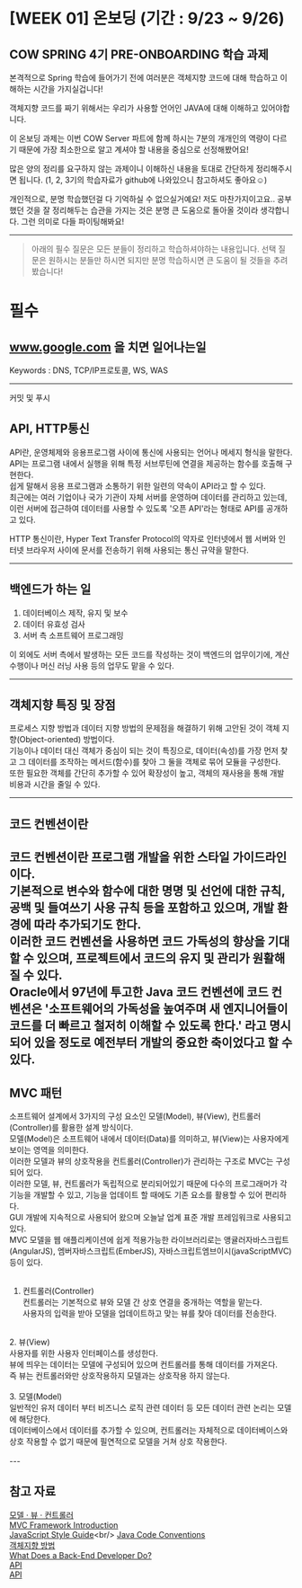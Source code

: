 # [WEEK 01] 온보딩 (기간 : 9/23 ~ 9/26)

## COW SPRING 4기 PRE-ONBOARDING 학습 과제

본격적으로 Spring 학습에 들어가기 전에 여러분은 객체지향 코드에 대해 학습하고 이해하는 시간을 가지실겁니다!

객체지향 코드를 짜기 위해서는 우리가 사용할 언어인 JAVA에 대해 이해하고 있어야합니다.

이 온보딩 과제는 이번 COW Server 파트에 함께 하시는 7분의 개개인의 역량이 다르기 때문에 가장 최소한으로 알고 계셔야 할 내용을 중심으로 선정해봤어요!

많은 양의 정리를 요구하지 않는 과제이니 이해하신 내용을 토대로 간단하게 정리해주시면 됩니다. (1, 2, 3기의 학습자료가 github에 나와있으니 참고하셔도 좋아요☺️)

개인적으로, 분명 학습했던걸 다 기억하실 수 없으실거예요! 저도 마찬가지이고요.. 공부했던 것을 잘 정리해두는 습관을 가지는 것은 분명 큰 도움으로 돌아올 것이라 생각합니다. 그런 의미로 다들 파이팅해봐요!

---
> 아래의 필수 질문은 모든 분들이 정리하고 학습하셔야하는 내용입니다. 선택 질문은 원하시는 분들만 하시면 되지만 분명 학습하시면 큰 도움이 될 것들을 추려봤습니다!

# 필수

## www.google.com 을 치면 일어나는일
Keywords : DNS, TCP/IP프로토콜, WS, WAS

---
커밋 및 푸시


## API, HTTP통신

API란, 운영체제와 응용프로그램 사이에 통신에 사용되는 언어나 메세지 형식을 말한다.<br/>
API는 프로그램 내에서 실행을 위해 특정 서브루틴에 연결을 제공하는 함수를 호출해 구현한다.<br/>
쉽게 말해서 응용 프로그램과 소통하기 위한 일련의 약속이 API라고 할 수 있다.<br/>
최근에는 여러 기업이나 국가 기관이 자체 서버를 운영하며 데이터를 관리하고 있는데, 이런 서버에 접근하여 데이터를 사용할 수 있도록 '오픈 API'라는 형태로 API를 공개하고 있다.<br/>

HTTP 통신이란, Hyper Text Transfer Protocol의 약자로 인터넷에서 웹 서버와 인터넷 브라우저 사이에 문서를 전송하기 위해 사용되는 통신 규약을 말한다.<br/>


---

## 백엔드가 하는 일

1. 데이터베이스 제작, 유지 및 보수<br/>
2. 데이터 유효성 검사<br/>
3. 서버 측 소프트웨어 프로그래밍<br/>

이 외에도 서버 측에서 발생하는 모든 코드를 작성하는 것이 백엔드의 업무이기에, 계산 수행이나 머신 러닝 사용 등의 업무도 맡을 수 있다.


---

## 객체지향 특징 및 장점

프로세스 지향 방법과 데이터 지향 방법의 문제점을 해결하기 위해 고안된 것이 객체 지향(Object-oriented) 방법이다.<br/>
기능이나 데이터 대신 객체가 중심이 되는 것이 특징으로, 데이터(속성)를 가장 먼저 찾고 그 데이터를 조작하는 메서드(함수)를 찾아 그 둘을 객체로 묶어 모듈을 구성한다.<br/>
또한 필요한 객체를 간단히 추가할 수 있어 확장성이 높고, 객체의 재사용을 통해 개발 비용과 시간을 줄일 수 있다.<br/>

---
## 코드 컨벤션이란
코드 컨벤션이란 프로그램 개발을 위한 스타일 가이드라인이다.<br/>
기본적으로 변수와 함수에 대한 명명 및 선언에 대한 규칙, 공백 및 들여쓰기 사용 규칙 등을 포함하고 있으며, 개발 환경에 따라 추가되기도 한다.<br/>
이러한 코드 컨벤션을 사용하면 코드 가독성의 향상을 기대할 수 있으며, 프로젝트에서 코드의 유지 및 관리가 원활해질 수 있다.<br/>
Oracle에서 97년에 투고한 Java 코드 컨벤션에 코드 컨벤션은 '소프트웨어의 가독성을 높여주며 새 엔지니어들이 코드를 더 빠르고 철저히 이해할 수 있도록 한다.' 라고 명시되어 있을 정도로 예전부터 개발의 중요한 축이었다고 할 수 있다.
<br/>
---

## MVC 패턴
소프트웨어 설계에서 3가지의 구성 요소인 모델(Model), 뷰(View), 컨트롤러(Controller)를 활용한 설계 방식이다.<br/>
모델(Model)은 소프트웨어 내에서 데이터(Data)를 의미하고, 뷰(View)는 사용자에게 보이는 영역을 의미한다.<br/>
이러한 모델과 뷰의 상호작용을 컨트롤러(Controller)가 관리하는 구조로 MVC는 구성되어 있다.<br/>
이러한 모델, 뷰, 컨트롤러가 독립적으로 분리되어있기 때문에 다수의 프로그래머가 각 기능을 개발할 수 있고, 기능을 업데이트 할 때에도 기존 요소를 활용할 수 있어 편리하다.<br/>
GUI 개발에 지속적으로 사용되어 왔으며 오늘날 업계 표준 개발 프레임워크로 사용되고 있다.<br/>
MVC 모델을 웹 애플리케이션에 쉽게 적용가능한 라이브러리로는 앵귤러자바스크립트(AngularJS), 엠버자바스크립트(EmberJS), 자바스크립트엠브이시(javaScriptMVC) 등이 있다.<br/>
<br/>

1. 컨트롤러(Controller)<br/>
컨트롤러는 기본적으로 뷰와 모델 간 상호 연결을 중개하는 역할을 맡는다.<br/>
사용자의 입력을 받아 모델을 업데이트하고 맞는 뷰를 찾아 데이터를 전송한다.<br/>
<br/>
2. 뷰(View)<br/>
사용자를 위한 사용자 인터페이스를 생성한다.<br/>
뷰에 띄우는 데이터는 모델에 구성되어 있으며 컨트롤러를 통해 데이터를 가져온다.<br/>
즉 뷰는 컨트롤러와만 상호작용하지 모델과는 상호작용 하지 않는다.<br/>
<br/>
3. 모델(Model)<br/>
일반적인 유저 데이터 부터 비즈니스 로직 관련 데이터 등 모든 데이터 관련 논리는 모델에 해당한다.<br/>
데이터베이스에서 데이터를 추가할 수 있으며, 컨트롤러는 자체적으로 데이터베이스와 상호 작용할 수 없기 때문에 필연적으로 모델을 거쳐 상호 작용한다.<br/>
<br/>
---

## 참고 자료
[모델 · 뷰 · 컨트롤러](https://terms.naver.com/entry.naver?docId=5714708&cid=42346&categoryId=42346)<br/>
[MVC Framework Introduction](https://www.geeksforgeeks.org/mvc-framework-introduction/#what-is-mvc)<br/>
[JavaScript Style Guide](https://www.w3schools.com/js/js_conventions.asp#:~:text=Coding%20conventions%20are%20style%20guidelines%20for%20programming.%20They,the%20use%20of%20white%20space%2C%20indentation%2C%20and%20comments.)<br/>
[Java Code Conventions](https://www.oracle.com/technetwork/java/codeconventions-150003.pdf)<br/>
[객체지향 방법](https://terms.naver.com/entry.naver?docId=3532990&cid=58528&categoryId=58528)<br/>
[What Does a Back-End Developer Do?](https://www.codecademy.com/resources/blog/what-does-a-back-end-developer-do/?utm_source=ccblog&utm_medium=ccblog&utm_campaign=ccblog&utm_content=cw_what_is_back_end_blog)<br/>
[API](https://terms.naver.com/entry.naver?docId=1179553&cid=40942&categoryId=32837)<br/>
[API](https://terms.naver.com/entry.naver?docId=6653674&cid=69974&categoryId=69974)<br/>


